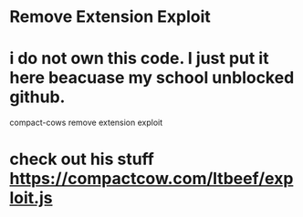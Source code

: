 # Remove Extension Exploit
# i do not own this code. I just put it here beacuase my school unblocked github.
compact-cows remove extension exploit

# check out his stuff https://compactcow.com/ltbeef/exploit.js
